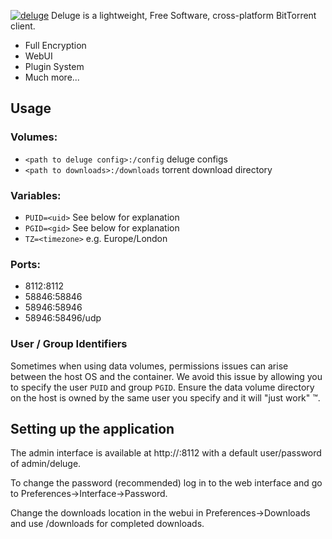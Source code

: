 [appurl]: http://deluge-torrent.org/
[![deluge](https://avatars2.githubusercontent.com/u/6733935?v=3&s=200)][appurl]
Deluge is a lightweight, Free Software, cross-platform BitTorrent client.

* Full Encryption
* WebUI
* Plugin System
* Much more...


## Usage

### Volumes:

* `<path to deluge config>:/config` deluge configs
* `<path to downloads>:/downloads` torrent download directory

### Variables:

* `PUID=<uid>` See below for explanation
* `PGID=<gid>` See below for explanation
* `TZ=<timezone>` e.g. Europe/London

### Ports:
* 8112:8112
* 58846:58846
* 58946:58946
* 58946:58496/udp

### User / Group Identifiers

Sometimes when using data volumes, permissions issues can arise between the host OS and the container. We avoid this issue by allowing you to specify the user `PUID` and group `PGID`. Ensure the data volume directory on the host is owned by the same user you specify and it will "just work" ™.

## Setting up the application

The admin interface is available at http://<ip>:8112 with a default user/password of admin/deluge.

To change the password (recommended) log in to the web interface and go to Preferences->Interface->Password.

Change the downloads location in the webui in Preferences->Downloads and use /downloads for completed downloads.
